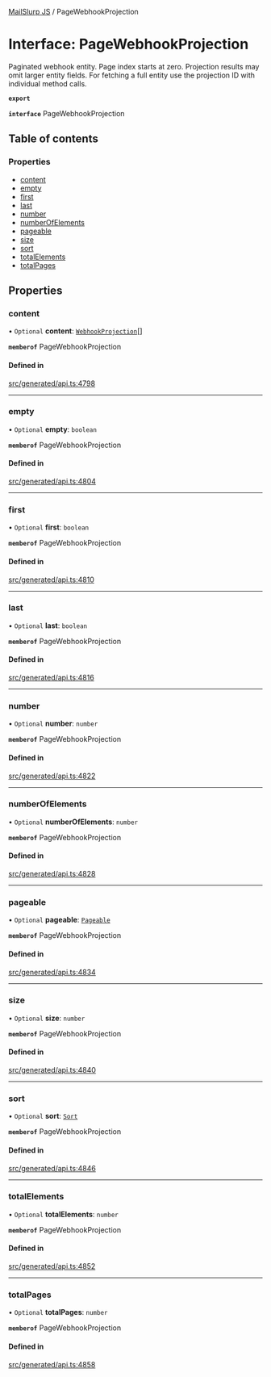 [MailSlurp JS](../README.md) / PageWebhookProjection

# Interface: PageWebhookProjection

Paginated webhook entity. Page index starts at zero. Projection results may omit larger entity fields. For fetching a full entity use the projection ID with individual method calls.

**`export`**

**`interface`** PageWebhookProjection

## Table of contents

### Properties

- [content](PageWebhookProjection.md#content)
- [empty](PageWebhookProjection.md#empty)
- [first](PageWebhookProjection.md#first)
- [last](PageWebhookProjection.md#last)
- [number](PageWebhookProjection.md#number)
- [numberOfElements](PageWebhookProjection.md#numberofelements)
- [pageable](PageWebhookProjection.md#pageable)
- [size](PageWebhookProjection.md#size)
- [sort](PageWebhookProjection.md#sort)
- [totalElements](PageWebhookProjection.md#totalelements)
- [totalPages](PageWebhookProjection.md#totalpages)

## Properties

### content

• `Optional` **content**: [`WebhookProjection`](WebhookProjection.md)[]

**`memberof`** PageWebhookProjection

#### Defined in

[src/generated/api.ts:4798](https://github.com/mailslurp/mailslurp-client/blob/004c609/src/generated/api.ts#L4798)

___

### empty

• `Optional` **empty**: `boolean`

**`memberof`** PageWebhookProjection

#### Defined in

[src/generated/api.ts:4804](https://github.com/mailslurp/mailslurp-client/blob/004c609/src/generated/api.ts#L4804)

___

### first

• `Optional` **first**: `boolean`

**`memberof`** PageWebhookProjection

#### Defined in

[src/generated/api.ts:4810](https://github.com/mailslurp/mailslurp-client/blob/004c609/src/generated/api.ts#L4810)

___

### last

• `Optional` **last**: `boolean`

**`memberof`** PageWebhookProjection

#### Defined in

[src/generated/api.ts:4816](https://github.com/mailslurp/mailslurp-client/blob/004c609/src/generated/api.ts#L4816)

___

### number

• `Optional` **number**: `number`

**`memberof`** PageWebhookProjection

#### Defined in

[src/generated/api.ts:4822](https://github.com/mailslurp/mailslurp-client/blob/004c609/src/generated/api.ts#L4822)

___

### numberOfElements

• `Optional` **numberOfElements**: `number`

**`memberof`** PageWebhookProjection

#### Defined in

[src/generated/api.ts:4828](https://github.com/mailslurp/mailslurp-client/blob/004c609/src/generated/api.ts#L4828)

___

### pageable

• `Optional` **pageable**: [`Pageable`](Pageable.md)

**`memberof`** PageWebhookProjection

#### Defined in

[src/generated/api.ts:4834](https://github.com/mailslurp/mailslurp-client/blob/004c609/src/generated/api.ts#L4834)

___

### size

• `Optional` **size**: `number`

**`memberof`** PageWebhookProjection

#### Defined in

[src/generated/api.ts:4840](https://github.com/mailslurp/mailslurp-client/blob/004c609/src/generated/api.ts#L4840)

___

### sort

• `Optional` **sort**: [`Sort`](Sort.md)

**`memberof`** PageWebhookProjection

#### Defined in

[src/generated/api.ts:4846](https://github.com/mailslurp/mailslurp-client/blob/004c609/src/generated/api.ts#L4846)

___

### totalElements

• `Optional` **totalElements**: `number`

**`memberof`** PageWebhookProjection

#### Defined in

[src/generated/api.ts:4852](https://github.com/mailslurp/mailslurp-client/blob/004c609/src/generated/api.ts#L4852)

___

### totalPages

• `Optional` **totalPages**: `number`

**`memberof`** PageWebhookProjection

#### Defined in

[src/generated/api.ts:4858](https://github.com/mailslurp/mailslurp-client/blob/004c609/src/generated/api.ts#L4858)
